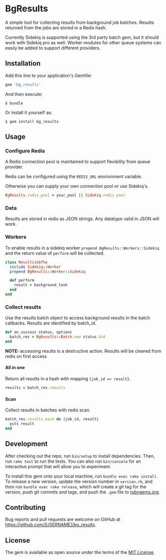 # BgResults

A simple tool for collecting results from background job batches.
Results returned from the jobs are stored in a Redis hash.

Currently Sidekiq is supported using the 3rd party batch gem, but it should work with Sidekiq pro as well. Worker modules for other queue systems can easily be added to support different providers.


## Installation

Add this line to your application's Gemfile:

```ruby
gem 'bg_results'
```

And then execute:

    $ bundle

Or install it yourself as:

    $ gem install bg_results

## Usage

### Configure Redis

A Redis connection pool is maintained to support flexibility from queue provider.

Redis can be configured using the `REDIS_URL` environment variable.

Otherwise you can supply your own connection pool or use Sidekiq's.

```ruby
BgResults.redis_pool = your_pool || Sidekiq.redis_pool
```
### Data

Results are stored in redis as JSON strings. Any datatype valid in JSON will work.

### Workers
To enable results in a sidekiq worker `prepend BgResults::Workers::Sidekiq` and the return value of `perform` will be collected.
```ruby
class ResultsJobThe
  include Sidekiq::Worker
  prepend BgResults::Worker::Sidekiq

  def perform
    result = background_task
  end
end
```

###  Collect results
Use the results batch object to access background results in the batch callbacks. Results are identified by batch_id.

```ruby
def on_success status, options
  batch_res = BgResults::Batch.new status.bid
end
```
**NOTE:** accessing results is a destructive action. Results will be cleared from redis on first access

#### All in one
Return all results in a hash with mapping `{job_id => result}`.

```ruby
results = batch_res.results
```
#### Scan
Collect results in batches with redis scan.
```ruby
batch_res.results_each do |job_id, result|
  puts result
end
```

## Development

After checking out the repo, run `bin/setup` to install dependencies. Then, run `rake test` to run the tests. You can also run `bin/console` for an interactive prompt that will allow you to experiment.

To install this gem onto your local machine, run `bundle exec rake install`. To release a new version, update the version number in `version.rb`, and then run `bundle exec rake release`, which will create a git tag for the version, push git commits and tags, and push the `.gem` file to [rubygems.org](https://rubygems.org).

## Contributing

Bug reports and pull requests are welcome on GitHub at https://github.com/[USERNAME]/bg_results.

## License

The gem is available as open source under the terms of the [MIT License](https://opensource.org/licenses/MIT).
